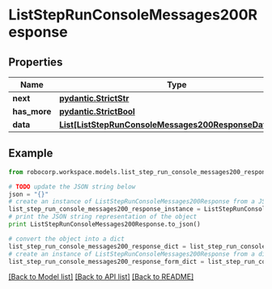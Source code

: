 # ListStepRunConsoleMessages200Response


## Properties
Name | Type | Description | Notes
------------ | ------------- | ------------- | -------------
**next** | [**pydantic.StrictStr**](Next.md) |  | 
**has_more** | [**pydantic.StrictBool**](HasMore.md) |  | 
**data** | [**List[ListStepRunConsoleMessages200ResponseDataInner]**](ListStepRunConsoleMessages200ResponseDataInner.md) |  | 

## Example

```python
from robocorp.workspace.models.list_step_run_console_messages200_response import ListStepRunConsoleMessages200Response

# TODO update the JSON string below
json = "{}"
# create an instance of ListStepRunConsoleMessages200Response from a JSON string
list_step_run_console_messages200_response_instance = ListStepRunConsoleMessages200Response.from_json(json)
# print the JSON string representation of the object
print ListStepRunConsoleMessages200Response.to_json()

# convert the object into a dict
list_step_run_console_messages200_response_dict = list_step_run_console_messages200_response_instance.to_dict()
# create an instance of ListStepRunConsoleMessages200Response from a dict
list_step_run_console_messages200_response_form_dict = list_step_run_console_messages200_response.from_dict(list_step_run_console_messages200_response_dict)
```
[[Back to Model list]](../README.md#documentation-for-models) [[Back to API list]](../README.md#documentation-for-api-endpoints) [[Back to README]](../README.md)


